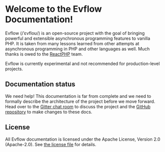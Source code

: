 # Welcome to the Evflow Documentation!
Evflow (/ˈɛvfloʊ/) is an open-source project with the goal of bringing powerful
and extensible asynchronous programming features to vanilla PHP. It is taken
from many lessons learned from other attempts at asynchronous programming in PHP
and other languages as well. Much thanks is owed to the
[ReactPHP](http://reactphp.org) team.

Evflow is currently experimental and not recommended for production-level
projects.

## Documentation status
We need help! This documentation is far from complete and we need to formally
describe the architecture of the project before we move forward. Head over to
the [Gitter chat room](https://gitter.im/evflow/evflow) to discuss the project
and the [GitHub repository](https://github.com/evflow/docs) to make changes to
these docs.

## License
All Evflow documentation is licensed under the Apache License, Version 2.0
(Apache-2.0). See [the license file](https://github.com/evflow/docs/blob/master/LICENSE.md)
for details.
